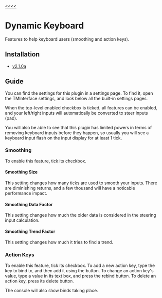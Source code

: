 [<<<<](..)

# Dynamic Keyboard

Features to help keyboard users (smoothing and action keys).

## Installation

- [v2.1.0a](https://github.com/Sai-Moen/TMInterface-AS-SaiMoen/releases/download/v2.1.0a_small/dynamic_kb.zip)

## Guide

You can find the settings for this plugin in a settings page.
To find it, open the TMInterface settings, and look below all the built-in settings pages.

When the top-level enabled checkbox is ticked, all features can be enabled,
and your left/right inputs will automatically be converted to steer inputs (pad).

You will also be able to see that this plugin has limited powers in terms of removing keyboard inputs before they happen,
so usually you will see a keyboard input flash on the input display for at least 1 tick.

### Smoothing

To enable this feature, tick its checkbox.

#### Smoothing Size

This setting changes how many ticks are used to smooth your inputs.
There are diminishing returns, and a few thousand will have a noticable performance impact.

#### Smoothing Data Factor

This setting changes how much the older data is considered in the steering input calculation.

#### Smoothing Trend Factor

This setting changes how much it tries to find a trend.

### Action Keys

To enable this feature, tick its checkbox.
To add a new action key, type the key to bind to, and then add it using the button.
To change an action key's value, type a value in its text box, and press the rebind button.
To delete an action key, press its delete button.

The console will also show binds taking place.
